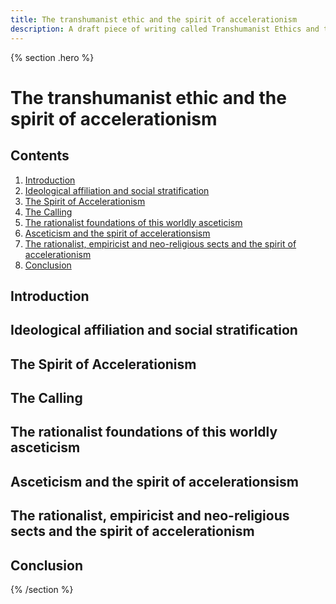 ```yaml
---
title: The transhumanist ethic and the spirit of accelerationism
description: A draft piece of writing called Transhumanist Ethics and the spirit of accelerationism
---
```


{% section .hero %}
# The transhumanist ethic and the spirit of accelerationism
## Contents
1. [Introduction](#introduction)
2. [Ideological affiliation and social stratification](#affiliation)
3. [The Spirit of Accelerationism](#accelerationism)
4. [The Calling](#calling)
5. [The rationalist foundations of this worldly asceticism](#rationalism)
6. [Asceticism and the spirit of accelerationsism](#asceticism)
7. [The rationalist, empiricist and neo-religious sects and the spirit of accelerationism](#sects)
8. [Conclusion](#conclusion)

## Introduction

## Ideological affiliation and social stratification

## The Spirit of Accelerationism

## The Calling

## The rationalist foundations of this worldly asceticism

## Asceticism and the spirit of accelerationsism

## The rationalist, empiricist and neo-religious sects and the spirit of accelerationism

## Conclusion

{% /section %}